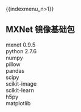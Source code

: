 {{indexmenu_n>1}}

## MXNet 镜像基础包

mxnet 0.9.5  
python 2.7.6  
numpy  
pillow  
pandas  
scipy  
scikit-image  
scikit-learn  
h5py  
matplotlib
